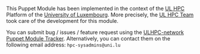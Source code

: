 This Puppet Module has been implemented in the context of the [UL HPC](http://hpc.uni.lu) Platform of the [University of Luxembourg](http://www.uni.lu).
More precisely, the [UL HPC Team](https://hpc.uni.lu/about/team.html#system-administrators) took care of the development for this module.

You can submit bug / issues / feature request using the [ULHPC-network Puppet Module Tracker](https://github.com/ULHPC/puppet-network/issues).
Alternatively, you can contact them on the following email address: `hpc-sysadmins@uni.lu`
